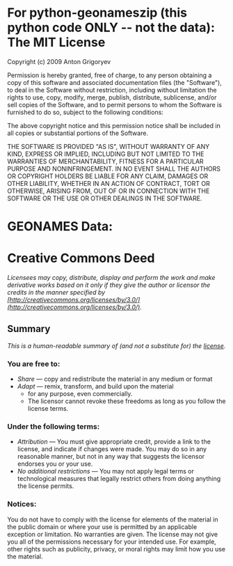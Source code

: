 For python-geonameszip (this python code ONLY -- not the data):
The MIT License
===============

Copyright (c) 2009 Anton Grigoryev

Permission is hereby granted, free of charge, to any person obtaining a copy
of this software and associated documentation files (the "Software"), to deal
in the Software without restriction, including without limitation the rights
to use, copy, modify, merge, publish, distribute, sublicense, and/or sell
copies of the Software, and to permit persons to whom the Software is
furnished to do so, subject to the following conditions:

The above copyright notice and this permission notice shall be included in
all copies or substantial portions of the Software.

THE SOFTWARE IS PROVIDED "AS IS", WITHOUT WARRANTY OF ANY KIND, EXPRESS OR
IMPLIED, INCLUDING BUT NOT LIMITED TO THE WARRANTIES OF MERCHANTABILITY,
FITNESS FOR A PARTICULAR PURPOSE AND NONINFRINGEMENT. IN NO EVENT SHALL THE
AUTHORS OR COPYRIGHT HOLDERS BE LIABLE FOR ANY CLAIM, DAMAGES OR OTHER
LIABILITY, WHETHER IN AN ACTION OF CONTRACT, TORT OR OTHERWISE, ARISING FROM,
OUT OF OR IN CONNECTION WITH THE SOFTWARE OR THE USE OR OTHER DEALINGS IN
THE SOFTWARE.


# GEONAMES Data:

Creative Commons Deed
=====================
_Licensees may copy, distribute, display and perform the work and make derivative works based on it only if they give the author or licensor the credits in the manner specified by [http://creativecommons.org/licenses/by/3.0/](http://creativecommons.org/licenses/by/3.0/)._

## Summary
_This is a human-readable summary of (and not a substitute for) the [license](http://creativecommons.org/licenses/by/3.0/)._ 


### You are free to:
- *Share* — copy and redistribute the material in any medium or format
- *Adapt* — remix, transform, and build upon the material
    - for any purpose, even commercially.
    - The licensor cannot revoke these freedoms as long as you follow the license terms.


### Under the following terms:
- *Attribution* — You must give appropriate credit, provide a link to the license, and indicate if changes were made. You may do so in any reasonable manner, but not in any way that suggests the licensor endorses you or your use.
- *No additional restrictions* — You may not apply legal terms or technological measures that legally restrict others from doing anything the license permits.


### Notices:

You do not have to comply with the license for elements of the material in the public domain or where your use is permitted by an applicable exception or limitation.
No warranties are given. The license may not give you all of the permissions necessary for your intended use. For example, other rights such as publicity, privacy, or moral rights may limit how you use the material.

